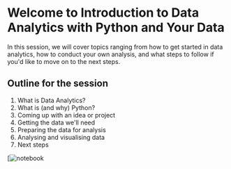 # Welcome to Introduction to Data Analytics with Python and Your Data

In this session, we will cover topics ranging from how to get started in data analytics, how to conduct your own analysis, and what steps to follow if you'd like to move on to the next steps.

## Outline for the session

1. What is Data Analytics?
2. What is (and why) Python?
3. Coming up with an idea or project
4. Getting the data we'll need
5. Preparing the data for analysis
6. Analysing and visualising data
7. Next steps



[![notebook](https://mybinder.org/v2/gh/ramonprz01/codevelop-march-2020/master?filepath=learn_python.ipynb)
